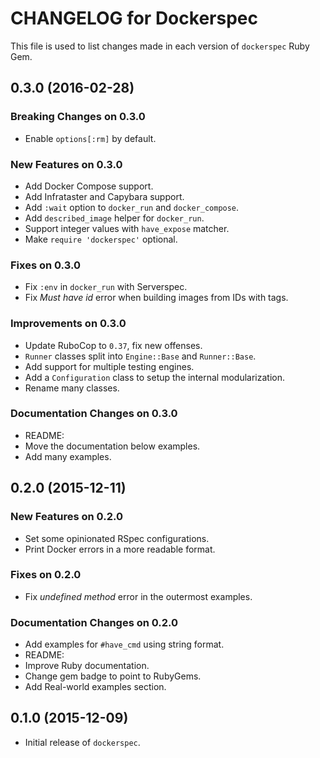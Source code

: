 # CHANGELOG for Dockerspec

This file is used to list changes made in each version of `dockerspec` Ruby Gem.

## 0.3.0 (2016-02-28)

### Breaking Changes on 0.3.0

* Enable `options[:rm]` by default.

### New Features on 0.3.0

* Add Docker Compose support.
* Add Infrataster and Capybara support.
* Add `:wait` option to `docker_run` and `docker_compose`.
* Add `described_image` helper for `docker_run`.
* Support integer values with `have_expose` matcher.
* Make `require 'dockerspec'` optional.

### Fixes on 0.3.0

* Fix `:env` in `docker_run` with Serverspec.
* Fix *Must have id* error when building images from IDs with tags.

### Improvements on 0.3.0

* Update RuboCop to `0.37`, fix new offenses.
* `Runner` classes split into `Engine::Base` and `Runner::Base`.
* Add support for multiple testing engines.
* Add a `Configuration` class to setup the internal modularization.
* Rename many classes.

### Documentation Changes on 0.3.0

* README:
 * Move the documentation below examples.
 * Add many examples.

## 0.2.0 (2015-12-11)

### New Features on 0.2.0

* Set some opinionated RSpec configurations.
* Print Docker errors in a more readable format.

### Fixes on 0.2.0

* Fix *undefined method* error in the outermost examples.

### Documentation Changes on 0.2.0

* Add examples for `#have_cmd` using string format.
* README:
 * Improve Ruby documentation.
 * Change gem badge to point to RubyGems.
 * Add Real-world examples section.

## 0.1.0 (2015-12-09)

* Initial release of `dockerspec`.
